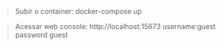 > Subir o container: docker-compose up

> Acessar web console: http://localhost:15673
  > username:guest
  > password guest
